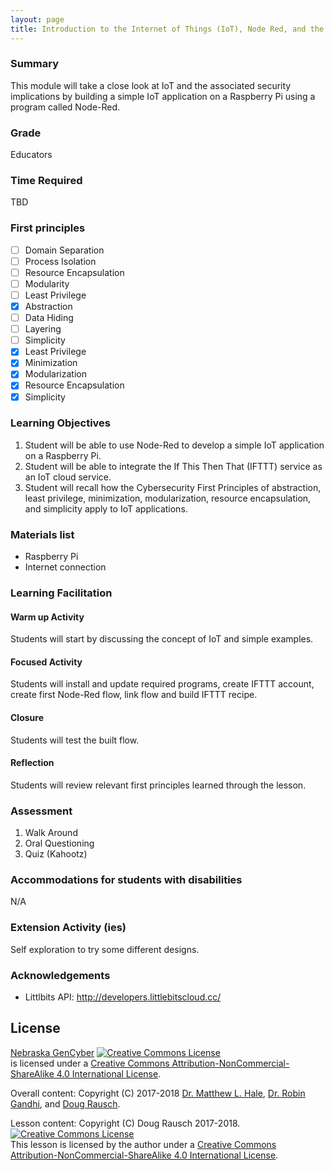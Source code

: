 ```yaml
---
layout: page
title: Introduction to the Internet of Things (IoT), Node Red, and the Raspberry Pi
---
```


### Summary
This module will take a close look at IoT and the associated security implications by building a simple IoT application on a Raspberry Pi using a program called Node-Red.

### Grade
Educators

### Time Required
TBD

### First principles
- [ ] Domain Separation
- [ ] Process Isolation
- [ ] Resource Encapsulation
- [ ] Modularity
- [ ] Least Privilege
- [x] Abstraction
- [ ] Data Hiding
- [ ] Layering
- [ ] Simplicity
- [x] Least Privilege
- [x] Minimization
- [x] Modularization
- [x] Resource Encapsulation
- [x] Simplicity

### Learning Objectives

1. Student will be able to use Node-Red to develop a simple IoT application on a Raspberry Pi.
2. Student will be able to integrate the If This Then That (IFTTT) service as an IoT cloud service.
3. Student will recall how the Cybersecurity First Principles of abstraction, least privilege, minimization, modularization, resource encapsulation, and simplicity apply to IoT applications.

### Materials list

* Raspberry Pi
* Internet connection

### Learning Facilitation

#### Warm up Activity
Students will start by discussing the concept of IoT and simple examples.

#### Focused Activity
Students will install and update required programs, create IFTTT account, create first Node-Red flow, link flow and build IFTTT recipe.

#### Closure
Students will test the built flow.

#### Reflection
Students will review relevant first principles learned through the lesson.

### Assessment

1. Walk Around
1. Oral Questioning
1. Quiz (Kahootz)

### Accommodations for students with disabilities

N/A

### Extension Activity (ies)

Self exploration to try some different designs.

### Acknowledgements

* Littlbits API: http://developers.littlebitscloud.cc/

## License
[Nebraska GenCyber](https://github.com/MLHale/nebraska-gencyber) <a rel="license" href="http://creativecommons.org/licenses/by-nc-sa/4.0/"><img alt="Creative Commons License" style="border-width:0" src="https://i.creativecommons.org/l/by-nc-sa/4.0/88x31.png" /></a><br /> is licensed under a <a rel="license" href="http://creativecommons.org/licenses/by-nc-sa/4.0/">Creative Commons Attribution-NonCommercial-ShareAlike 4.0 International License</a>.

Overall content: Copyright (C) 2017-2018  [Dr. Matthew L. Hale](http://faculty.ist.unomaha.edu/mhale/), [Dr. Robin Gandhi](http://faculty.ist.unomaha.edu/rgandhi/), and [Doug Rausch](http://www.bellevue.edu/about/leadership/faculty/rausch-douglas).

Lesson content: Copyright (C) Doug Rausch 2017-2018.
<a rel="license" href="http://creativecommons.org/licenses/by-nc-sa/4.0/"><img alt="Creative Commons License" style="border-width:0" src="https://i.creativecommons.org/l/by-nc-sa/4.0/88x31.png" /></a><br /><span xmlns:dct="http://purl.org/dc/terms/" property="dct:title">This lesson</span> is licensed by the author under a <a rel="license" href="http://creativecommons.org/licenses/by-nc-sa/4.0/">Creative Commons Attribution-NonCommercial-ShareAlike 4.0 International License</a>.
